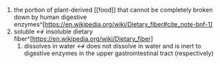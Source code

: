 1. the portion of plant-derived [[food]] that cannot be completely broken down by human digestive enzymes^[https://en.wikipedia.org/wiki/Dietary_fiber#cite_note-bnf-1]
2. soluble ↮ insoluble dietary fiber^[https://en.wikipedia.org/wiki/Dietary_fiber]
	1. dissolves in water ↮ does not dissolve in water and is inert to digestive enzymes in the upper gastrointestinal tract (respectively)